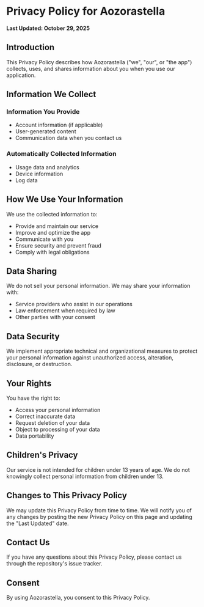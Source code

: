 # Privacy Policy for Aozorastella

**Last Updated: October 29, 2025**

## Introduction

This Privacy Policy describes how Aozorastella ("we", "our", or "the app") collects, uses, and shares information about you when you use our application.

## Information We Collect

### Information You Provide
- Account information (if applicable)
- User-generated content
- Communication data when you contact us

### Automatically Collected Information
- Usage data and analytics
- Device information
- Log data

## How We Use Your Information

We use the collected information to:
- Provide and maintain our service
- Improve and optimize the app
- Communicate with you
- Ensure security and prevent fraud
- Comply with legal obligations

## Data Sharing

We do not sell your personal information. We may share your information with:
- Service providers who assist in our operations
- Law enforcement when required by law
- Other parties with your consent

## Data Security

We implement appropriate technical and organizational measures to protect your personal information against unauthorized access, alteration, disclosure, or destruction.

## Your Rights

You have the right to:
- Access your personal information
- Correct inaccurate data
- Request deletion of your data
- Object to processing of your data
- Data portability

## Children's Privacy

Our service is not intended for children under 13 years of age. We do not knowingly collect personal information from children under 13.

## Changes to This Privacy Policy

We may update this Privacy Policy from time to time. We will notify you of any changes by posting the new Privacy Policy on this page and updating the "Last Updated" date.

## Contact Us

If you have any questions about this Privacy Policy, please contact us through the repository's issue tracker.

## Consent

By using Aozorastella, you consent to this Privacy Policy.
